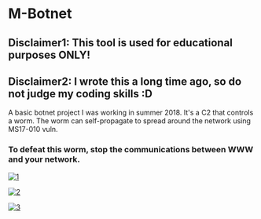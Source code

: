 # M-Botnet
## Disclaimer1: This tool is used for educational purposes ONLY!
## Disclaimer2: I wrote this a long time ago, so do not judge my coding skills :D
A basic botnet project I was working in summer 2018. It's a C2 that controls a worm. The worm can self-propagate to spread around the network using MS17-010 vuln. 
### To defeat this worm, stop the communications between WWW and your network.

[![1](https://raw.githubusercontent.com/M507/M-Botnet/master/img/a.png)](https://raw.githubusercontent.com/M507/M-Botnet/master/img/a.png)

[![2](https://raw.githubusercontent.com/M507/M-Botnet/master/img/c.png)](https://raw.githubusercontent.com/M507/M-Botnet/master/img/c.png)

[![3](https://raw.githubusercontent.com/M507/M-Botnet/master/img/b2.png)](https://raw.githubusercontent.com/M507/M-Botnet/master/img/b2.png)
